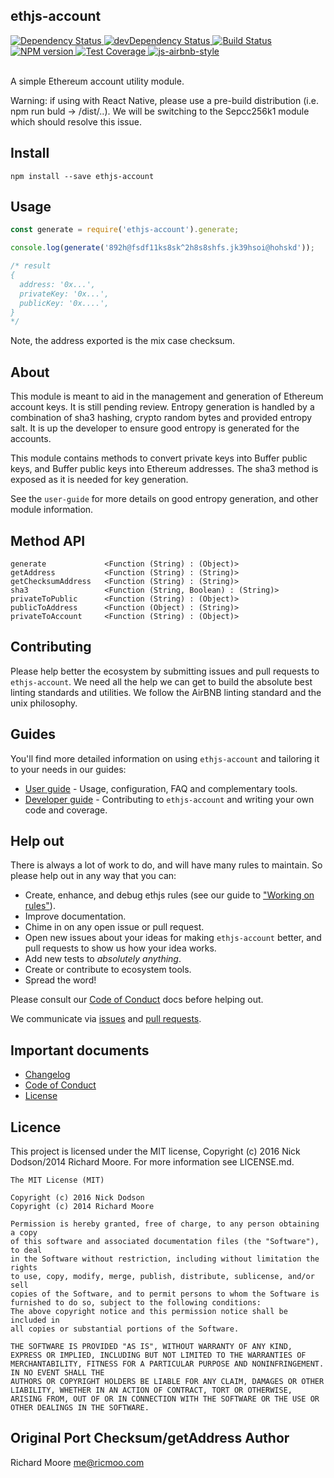 ## ethjs-account

<div>
  <!-- Dependency Status -->
  <a href="https://david-dm.org/ethjs/ethjs-account">
    <img src="https://david-dm.org/ethjs/ethjs-account.svg"
    alt="Dependency Status" />
  </a>

  <!-- devDependency Status -->
  <a href="https://david-dm.org/ethjs/ethjs-account#info=devDependencies">
    <img src="https://david-dm.org/ethjs/ethjs-account/dev-status.svg" alt="devDependency Status" />
  </a>

  <!-- Build Status -->
  <a href="https://travis-ci.org/ethjs/ethjs-account">
    <img src="https://travis-ci.org/ethjs/ethjs-account.svg"
    alt="Build Status" />
  </a>

  <!-- NPM Version -->
  <a href="https://www.npmjs.org/package/ethjs-account">
    <img src="http://img.shields.io/npm/v/ethjs-account.svg"
    alt="NPM version" />
  </a>

  <!-- Test Coverage -->
  <a href="https://coveralls.io/r/ethjs/ethjs-account">
    <img src="https://coveralls.io/repos/github/ethjs/ethjs-account/badge.svg" alt="Test Coverage" />
  </a>

  <!-- Javascript Style -->
  <a href="http://airbnb.io/javascript/">
    <img src="https://img.shields.io/badge/code%20style-airbnb-brightgreen.svg" alt="js-airbnb-style" />
  </a>
</div>

<br />

A simple Ethereum account utility module.

Warning: if using with React Native, please use a pre-build distribution (i.e. npm run buld -> /dist/..). We will be switching to the Sepcc256k1 module which should resolve this issue.

## Install

```
npm install --save ethjs-account
```

## Usage

```js
const generate = require('ethjs-account').generate;

console.log(generate('892h@fsdf11ks8sk^2h8s8shfs.jk39hsoi@hohskd'));

/* result
{
  address: '0x...',
  privateKey: '0x...',
  publicKey: '0x....',
}
*/
```

Note, the address exported is the mix case checksum.

## About

This module is meant to aid in the management and generation of Ethereum account keys. It is still pending review. Entropy generation is handled by a combination of sha3 hashing, crypto random bytes and provided entropy salt. It is up the developer to ensure good entropy is generated for the accounts.

This module contains methods to convert private keys into Buffer public keys, and Buffer public keys into Ethereum addresses. The sha3 method is exposed as it is needed for key generation.

See the `user-guide` for more details on good entropy generation, and other module information.

## Method API

```
generate             <Function (String) : (Object)>
getAddress           <Function (String) : (String)>
getChecksumAddress   <Function (String) : (String)>
sha3                 <Function (String, Boolean) : (String)>
privateToPublic      <Function (String) : (Object)>
publicToAddress      <Function (Object) : (String)>
privateToAccount     <Function (String) : (Object)>
```

## Contributing

Please help better the ecosystem by submitting issues and pull requests to `ethjs-account`. We need all the help we can get to build the absolute best linting standards and utilities. We follow the AirBNB linting standard and the unix philosophy.

## Guides

You'll find more detailed information on using `ethjs-account` and tailoring it to your needs in our guides:

- [User guide](docs/user-guide.md) - Usage, configuration, FAQ and complementary tools.
- [Developer guide](docs/developer-guide.md) - Contributing to `ethjs-account` and writing your own code and coverage.

## Help out

There is always a lot of work to do, and will have many rules to maintain. So please help out in any way that you can:

- Create, enhance, and debug ethjs rules (see our guide to ["Working on rules"](./github/CONTRIBUTING.md)).
- Improve documentation.
- Chime in on any open issue or pull request.
- Open new issues about your ideas for making `ethjs-account` better, and pull requests to show us how your idea works.
- Add new tests to *absolutely anything*.
- Create or contribute to ecosystem tools.
- Spread the word!

Please consult our [Code of Conduct](CODE_OF_CONDUCT.md) docs before helping out.

We communicate via [issues](https://github.com/ethjs/ethjs-account/issues) and [pull requests](https://github.com/ethjs/ethjs-account/pulls).

## Important documents

- [Changelog](CHANGELOG.md)
- [Code of Conduct](CODE_OF_CONDUCT.md)
- [License](https://raw.githubusercontent.com/ethjs/ethjs-account/master/LICENSE)

## Licence

This project is licensed under the MIT license, Copyright (c) 2016 Nick Dodson/2014 Richard Moore. For more information see LICENSE.md.

```
The MIT License (MIT)
 
Copyright (c) 2016 Nick Dodson
Copyright (c) 2014 Richard Moore
 
Permission is hereby granted, free of charge, to any person obtaining a copy
of this software and associated documentation files (the "Software"), to deal
in the Software without restriction, including without limitation the rights
to use, copy, modify, merge, publish, distribute, sublicense, and/or sell
copies of the Software, and to permit persons to whom the Software is
furnished to do so, subject to the following conditions:
The above copyright notice and this permission notice shall be included in
all copies or substantial portions of the Software.
 
THE SOFTWARE IS PROVIDED "AS IS", WITHOUT WARRANTY OF ANY KIND, EXPRESS OR IMPLIED, INCLUDING BUT NOT LIMITED TO THE WARRANTIES OF MERCHANTABILITY, FITNESS FOR A PARTICULAR PURPOSE AND NONINFRINGEMENT. IN NO EVENT SHALL THE
AUTHORS OR COPYRIGHT HOLDERS BE LIABLE FOR ANY CLAIM, DAMAGES OR OTHER LIABILITY, WHETHER IN AN ACTION OF CONTRACT, TORT OR OTHERWISE, ARISING FROM, OUT OF OR IN CONNECTION WITH THE SOFTWARE OR THE USE OR OTHER DEALINGS IN THE SOFTWARE.
```

## Original Port Checksum/getAddress Author

Richard Moore <me@ricmoo.com>
